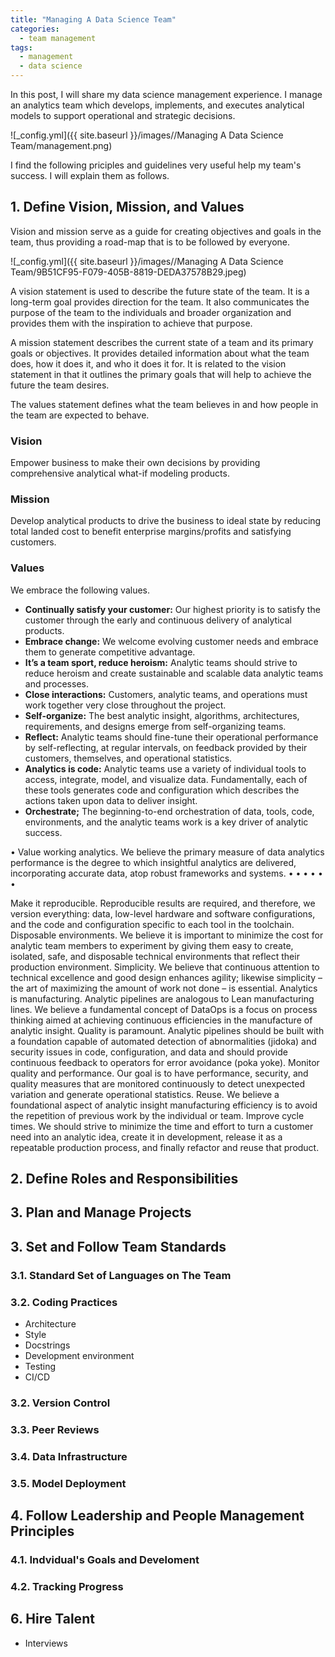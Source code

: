 ```yaml
---
title: "Managing A Data Science Team"
categories:
  - team management
tags:
  - management
  - data science
--- 
```


In this post, I will share my data science management experience. 
I manage an analytics team which 
develops, implements, and executes 
analytical models to support operational and
strategic decisions. 

![_config.yml]({{ site.baseurl }}/images//Managing A Data Science Team/management.png)

I find the following priciples and guidelines very useful help my team's success. 
I will explain them as follows. 

## 1. Define Vision, Mission, and Values

Vision and mission serve as a guide for creating objectives and goals in the team, 
thus providing a road-map that is to be followed by everyone.

![_config.yml]({{ site.baseurl }}/images//Managing A Data Science Team/9B51CF95-F079-405B-8819-DEDA37578B29.jpeg)

A vision statement is used to describe the future state of the team. 
It is a long-term goal provides direction for the team. 
It also communicates the purpose of the team to the individuals 
and broader organization and provides them with the inspiration to achieve that purpose.

A mission statement describes the current state of a team 
and its primary goals or objectives. 
It provides detailed information about what the team does, how it does it, and who it does it for. 
It is related to the vision statement in that it outlines the primary goals that will help to achieve the future the team desires.

The values statement defines what the team believes in and how people in the team are expected to behave.

### Vision

Empower business to make their own decisions by providing
comprehensive analytical what-if modeling products.

### Mission

Develop analytical products to drive the business to ideal state by reducing 
total landed cost to benefit enterprise margins/profits and satisfying customers.

### Values

We embrace the following values.

- **Continually satisfy your customer:** Our highest priority is to satisfy the customer through the early and continuous delivery of analytical products.
- **Embrace change:** We welcome evolving customer needs and embrace them to generate competitive advantage.
- **It’s a team sport, reduce heroism:** Analytic teams should strive to reduce heroism and create sustainable and scalable data analytic teams and processes.
- **Close interactions:** Customers, analytic teams, and operations must work together very close throughout the project.
- **Self-organize:** The best analytic insight, algorithms, architectures, requirements, and designs emerge from self-organizing teams.
- **Reflect:** Analytic teams should fine-tune their operational performance by self-reflecting, at regular intervals, on feedback provided by their customers, themselves, and operational statistics.
- **Analytics is code:** Analytic teams use a variety of individual tools to access, integrate, model, and visualize data. Fundamentally, each of these tools generates code and configuration which describes the actions taken upon data to deliver insight.
- **Orchestrate;** The beginning-to-end orchestration of data, tools, code, environments, and the analytic teams work is a key driver of analytic success.

• Value working analytics. We believe the primary measure of data analytics performance is the degree to which insightful analytics are delivered, incorporating accurate data, atop robust frameworks and systems.
• 
• 
• 
• 
• 
• 


Make it reproducible. Reproducible results are required, and therefore, we version everything: data, low-level hardware and software configurations, and the code and configuration specific to each tool in the toolchain.
Disposable environments. We believe it is important to minimize the cost for analytic team members to experiment by giving them easy to create, isolated, safe, and disposable technical environments that reflect their production environment.
Simplicity. We believe that continuous attention to technical excellence and good design enhances agility; likewise simplicity – the art of maximizing the amount of work not done – is essential.
Analytics is manufacturing. Analytic pipelines are analogous to Lean manufacturing lines. We believe a fundamental concept of DataOps is a focus on process thinking aimed at achieving continuous efficiencies in the manufacture of analytic insight.
Quality is paramount. Analytic pipelines should be built with a foundation capable of automated detection of abnormalities (jidoka) and security issues in code, configuration, and data and should provide continuous feedback to operators for error avoidance (poka yoke).
Monitor quality and performance. Our goal is to have performance, security, and quality measures that are monitored continuously to detect unexpected variation and generate operational statistics.
Reuse. We believe a foundational aspect of analytic insight manufacturing efficiency is to avoid the repetition of previous work by the individual or team.
Improve cycle times. We should strive to minimize the time and effort to turn a customer need into an analytic idea, create it in development, release it as a repeatable production process, and finally refactor and reuse that product.

## 2. Define Roles and Responsibilities

## 3. Plan and Manage Projects

## 3. Set and Follow Team Standards

### 3.1. Standard Set of Languages on The Team

### 3.2. Coding Practices

- Architecture
- Style
- Docstrings
- Development environment
- Testing
- CI/CD

### 3.2. Version Control

### 3.3. Peer Reviews

### 3.4. Data Infrastructure

### 3.5. Model Deployment

## 4. Follow Leadership and People Management Principles

### 4.1. Indvidual's Goals and Develoment
### 4.2. Tracking Progress

## 6. Hire Talent

- Interviews

